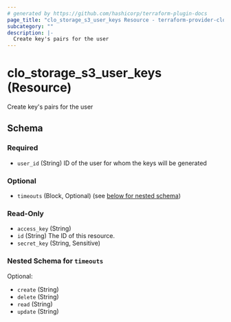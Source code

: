 ```yaml
---
# generated by https://github.com/hashicorp/terraform-plugin-docs
page_title: "clo_storage_s3_user_keys Resource - terraform-provider-clo"
subcategory: ""
description: |-
  Create key's pairs for the user
---
```


# clo_storage_s3_user_keys (Resource)

Create key's pairs for the user



<!-- schema generated by tfplugindocs -->
## Schema

### Required

- `user_id` (String) ID of the user for whom the keys will be generated

### Optional

- `timeouts` (Block, Optional) (see [below for nested schema](#nestedblock--timeouts))

### Read-Only

- `access_key` (String)
- `id` (String) The ID of this resource.
- `secret_key` (String, Sensitive)

<a id="nestedblock--timeouts"></a>
### Nested Schema for `timeouts`

Optional:

- `create` (String)
- `delete` (String)
- `read` (String)
- `update` (String)



